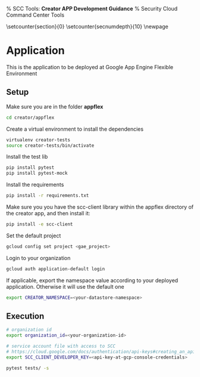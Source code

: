 % SCC Tools: **Creator APP Development Guidance**
% Security Cloud Command Center Tools

\setcounter{section}{0}
\setcounter{secnumdepth}{10}
\newpage

# Application

This is the application to be deployed at Google App Engine Flexible Environment

## Setup

Make sure you are in the folder **appflex**

```bash
cd creator/appflex
```

Create a virtual environment to install the dependencies

```bash
virtualenv creator-tests
source creator-tests/bin/activate
```

Install the test lib

```bash
pip install pytest
pip install pytest-mock
```

Install the requirements

```bash
pip install -r requirements.txt
```

Make sure you you have the scc-client library within the appflex directory of the creator app, and then install it:

```bash
pip install -e scc-client
```

Set the default project

```bash
gcloud config set project <gae_project>
```

Login to your organization

```bash
gcloud auth application-default login
```

If applicable, export the namespace value according to your deployed application. Otherwise it will use the default one

```bash
export CREATOR_NAMESPACE=<your-datastore-namespace>
```

## Execution

```bash
# organization id
export organization_id=<your-organization-id>

# service account file with access to SCC
# https://cloud.google.com/docs/authentication/api-keys#creating_an_api_key
export SCC_CLIENT_DEVELOPER_KEY=<api-key-at-gcp-console-credentials>
```

```bash
pytest tests/ -s
```
